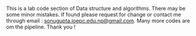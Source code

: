 This is a lab code section of Data structure and algorithms.
There may be some minor mistakes. If found please request for change or contact me through email : sonugupta.ioepc.edu.np@gmail.com.
Many more codes are om the pipeline. Thank you !
